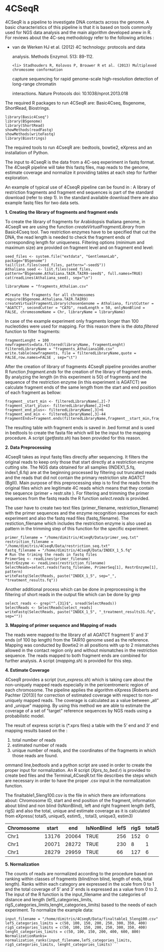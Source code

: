 # 4CSeqR

4CSeqR is a pipeline to investigate DNA contacts across the genome. A basic characteristics of this pipeline is that it is based on tools commonly used for NGS data analysis and the main algorithm developed anew in R. 
For reviews about the 4C-seq methodology refer to the following articles : 
<ul>
	<li> van de Werken HJ et al. (2012) 4C technology: protocols and data

analysis. Methods Enzymol. 513: 89-112.

	<li> Stadhouders R, Kolovos P, Brouwer R et al. (2013) Multiplexed chromosome conformation

capture sequencing for rapid genome-scale high-resolution detection of long-range chromatin

interactions. Nature Protocols  doi: 10.1038/nprot.2013.018
</ul>


The required R packages to run 4CSeqR are: Basic4Cseq, Bsgenome, ShortRead, Biostrings.
```
library(Basic4Cseq")
library(BSgenome)
library(ShortRead)
showMethods(readFastq)
showMethods(writeFastq)
library(Biostrings)
```
The required  tools to run 4CseqR are: bedtools, bowtie2, eXpress and an installation of Python. 

The input to 4CseqR is the data from a 4C-seq experiment in fastq format. The 4CseqR pipeline will take this fastq files, map reads to the genome, estimate coverage and normalize it providing tables at each step for further exploration. 

An example of typical use of 4CseqR pipeline can be found in :
A library of restriction fragments and fragment end sequences is part of the standard download (refer to step 1). In the standard available download there are also example fastq files for two data sets. 

**1. Creating the library of fragments and fragment ends**


To create the library of fragments for Arabidopsis thaliana genome, in 4CseqR we are using the function *createVirtualFragmentLibrary* from Basic4Cseq tool. Two restriction enzymes have to be specified that cut the DNA, the read length is needed to check the fragment ends of corresponding length for uniqueness. Filtering options (minimum and maximum size) are provided on fragment level and on fragment end level: 
```
seed_files <- system.file("extdata", "GentlemanLab", package="BSgenome")
tail(list.files(seed_files, pattern="-seed$"))
Athaliana_seed <- list.files(seed_files, pattern="BSgenome.Athaliana.TAIR.TAIR9-seed$", full.names=TRUE)
cat(readLines(Athaliana_seed), sep="\n")

libraryName = "fragments_Athalian.csv"

#Create the fragments for all chromosomes 
require(BSgenome.Athaliana.TAIR.TAIR9)
createVirtualFragmentLibrary(chosenGenome = Athaliana, firstCutter = "AGATCT", secondCutter = "CATG", readLength = 50, onlyNonBlind = FALSE, chromosomeName = Chr, libraryName = libraryName)

```
In case of the example experiment only fragments longer than 100 nucleotides were used for mapping. For this reason there is  the *data.filtered* function to filter fragments:
```
fragmentLenght = 100
newfragments=data.filtered(libraryName, fragmentLenght)
filteredLibraryName = "fragments_Athaliana100.csv"
write.table(newfragments, file = filteredLibraryName,quote = FALSE,row.names=FALSE , sep="\t")
```
After the creation of library of fragments 4CseqR pipeline provides another R function *fragment.ends* for the creation of the library of fragment ends. By analyzing the length (in this experiment is 50) of fragments and the sequence of the restriction enzyme (in this experiment is AGATCT) we calculate fragment ends of the same length from the start and end position of each fragment as bellow:

```
fragment__start_min <- filteredLibraryName[,2]-7
fragment_start_plus<- filteredLibraryName[,2]+43
fragment_end_plus<- filteredLibraryName[,3]+6
fragment_end_min <- filteredLibraryName[,3]-44
FragmentEnds=fragment.ends(filteredLibraryName,fragment__start_min,fragment_start_plus,fragment_end_plus,fragment_end_min)

```
The resulting table with fragment ends is saved in .bed format and is used in bedtools to create the fasta file which will be the input to the mapping procedure. A script (*getfasta.sh*) has been provided for this reason. 

**2. Data Preprocessing**

4CseqR takes as input fastq files directly after sequencing. It filters the original reads to keep only those that start directly at a restriction enzyme cutting site. The NGS data obtained for all samples (INDEX1_5.fq, index1_6.fq) are at the beginning processed by filtering out truncated reads and the reads that did not contain the primary restriction site AGATCT (BglII). Main purpose of this preprocessing step is to find the reads from the original files which are legitimate 4C reads which means that they contain the sequence (primer + restr.site ). For filtering and trimming the primer sequences from the fastq reads the R function *select.reads* is provided.

The user have to create two text files (primer_filename, restriction_filename) with the primer sequences and the enzyme recognition sequences for each experiment  and also the fastq read files (fastq_filename). 
The restiction_filename which includes the restriction enzyme is also used as pattern in the trimming step of this function for the specific experiment.
```
primer_filename = "/home/dimitris/4CseqR/Data/primer_seq.txt"
restriction_filename = "/home/dimitris/4CseqR/Data/restriction_seq.txt"
fastq_filename = "/home/dimitris/4CseqR/Data/INDEX_1_5.fq"
# Run the triming the reads in fastq files
PrimerSeq <- readLines(primer_filename)
RestrEnzyme <- readLines(restriction_filename)
SelectReads=select.reads(fastq_filename, PrimerSeq[1], RestrEnzyme[1], pattern)
writeFastq(SelectReads, paste("INDEX_1_5", sep="_", "treatment_results.fq"))

```

Another additional process which can be done in preprocessing is the filtering of short reads in the output file which can be done by grep 
```
select_reads <- grep("^.{31}$", sread(SelectReads))
SelectReads <- SelectReads[select_reads]
writeFastq(SelectReads, paste("INDEX_1_5", "_treatment_results31.fq", sep=""))
```

**3. Mapping of primer sequence and Mapping of reads**

The reads were mapped to the library of all AGATCT fragment 5' and 3' ends (of 100 bp length) from the TAIR10 genome used as the reference. Mapping was conducted by Bowtie2 in all positions with up to 2 mismatches allowed in the contact region only and without mismatches in the restriction sequence. The reads mapped to both fragment ends are combined for further analysis. A script (*mapping.sh*) is provided for this step. 



**4. Estimate Coverage**

4CseqR provides a script (*run_express.sh*) which is taking care about the non-uniquely mapped reads  especially in the pericentromeric region of each chromosome.  The pipeline applies the algorithm eXpress [Roberts and Pachter (2013)] for correction of estimated coverage with respect to non-uniquely mapped reads. The coverage is calculated as a value between „all” and „unique” mapping. By using this method we are able to estimate the coverage of a set of "target" reference sequences by NGS reads using a probabilistic model.

The result of express script is (*.xprs files) a table  with the 5’ end  and 3’ end mapping results based on the : 
1) total number of reads 
2) estimated number of reads 
3) unique number of reads, and the coordinates of the fragments in which those reads are found. 

ommand line,bedtools and a python script are used in order to  create the proper input for normalization. An R script (*Xprs_to_bed.r*) is provided to create bed files and the Terminal_4CseqR.txt file describes the steps which are necessary in order to have the proper .csv input in the normalization function. 

The finaltable1_5leng100.csv is the file in which there are informations about:
Chromosome ID, start and end position of the fragment, information about blind and non blind (IsNonBlind), left and right fragment length (lefS, rigS) and also the total, unique and estimate coverage as it is calculated from eXpress( total5, unique5, estim5, , total3, unique3, estim3)

Chromosome	| start	| end	| IsNonBlind|	lefS |	rigS|	total5|	unique5	|estim5|	total3|	unique3	|estim3
------------|-------|-----|-----------|------|------|-------|--------|-------|--------|--------|-------|
Chr1	|13176|	20064	|TRUE	|256	|152|	0	|0	|0	|24	|24	|24
Chr1	|20071|	28272|	TRUE|	230|	8|	1|	1|	1|	0|	0|	0|
Chr1	|28279|	29959	|TRUE|	66|	127|	6|	6|	6|	51|	51|	51|



**5. Normalization**

The counts of reads are normalized according to the procedure based on ranking within classes of fragments (blind/non blind, length of ends, total length). Ranks within each category are expressed in the scale from 0 to 1 and the total coverage of 5’ and 3’ ends is expressed as a value from 0 to 2. The input of the R function is the input_filename and the categories of distance and length (lefS_categories_limits, rigS_categories_limits,lenght_categories_limits) based to the needs of each experiment. To normalize the example data:
```
input_filename = "/home/dimitris/4CseqR/Data/finaltable1_5leng100.csv"
lefS_categories_limits = c(50, 100, 150, 200, 250, 300, 350, 400)
rigS_categories_limits = c(50, 100, 150, 200, 250, 300, 350, 400)
lenght_categories_limits = c(50, 100, 150, 200, 400, 600, 800)
NormalizationRanks= normalization_ranks(input_filename,lefS_categories_limits, rigS_categories_limits, lenght_categories_limits)```





